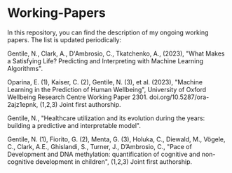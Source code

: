 # Working-Papers
In this repository, you can find the description of my ongoing working papers. The list is updated periodically:

Gentile, N., Clark, A., D'Ambrosio, C., Tkatchenko, A., (2023), "What Makes a Satisfying Life? Predicting and Interpreting with Machine Learning Algorithms".

Oparina, E. (1), Kaiser, C. (2), Gentile, N. (3), et al. (2023), "Machine Learning in the Prediction of Human Wellbeing", University of Oxford Wellbeing Research Centre Working Paper 2301. doi.org/10.5287/ora-2ajz1epnk, (1,2,3) Joint first authorship.
 
Gentile, N., "Healthcare utilization and its evolution during the years: building a predictive and interpretable model".

Gentile, N. (1), Fiorito, G. (2), Menta, G. (3), Holuka, C., Diewald, M., Vögele, C., Clark, A.E., Ghislandi, S., Turner, J., D’Ambrosio, C., "Pace of Development and DNA methylation: quantification of cognitive and non-cognitive development in children", (1,2,3) Joint first authorship.
